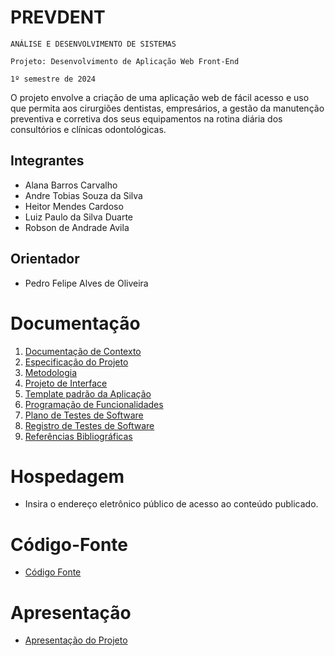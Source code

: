# PREVDENT

`ANÁLISE E DESENVOLVIMENTO DE SISTEMAS`

`Projeto: Desenvolvimento de Aplicação Web Front-End`

`1º semestre de 2024`

O projeto envolve a criação de uma aplicação web de fácil acesso e uso que permita aos cirurgiões dentistas, empresários, a gestão da manutenção preventiva e corretiva dos seus equipamentos na rotina diária dos consultórios e clínicas odontológicas.

## Integrantes

* Alana Barros Carvalho
* Andre Tobias Souza da Silva
* Heitor Mendes Cardoso
* Luiz Paulo da Silva Duarte
* Robson de Andrade Avila

## Orientador

* Pedro Felipe Alves de Oliveira

# Documentação

<ol>
<li><a href="documentos/01-Documentação de Contexto.md"> Documentação de Contexto</a></li>
<li><a href="documentos/02-Especificação do Projeto.md"> Especificação do Projeto</a></li>
<li><a href="documentos/03-Metodologia.md"> Metodologia</a></li>
<li><a href="documentos/04-Projeto de Interface.md"> Projeto de Interface</a></li>
<li><a href="documentos/05-Template padrão da Aplicação.md"> Template padrão da Aplicação</a></li>
<li><a href="documentos/06-Programação de Funcionalidades.md"> Programação de Funcionalidades</a></li>
<li><a href="documentos/07-Plano de Testes de Software.md"> Plano de Testes de Software</a></li>
<li><a href="documentos/08-Registro de Testes de Software.md"> Registro de Testes de Software</a></li>
<li><a href="documentos/09-Referências.md"> Referências Bibliográficas</a></li>
</ol>

# Hospedagem

* Insira o endereço eletrônico público de acesso ao conteúdo publicado. 

# Código-Fonte

* <a href="codigo-fonte/README.md">Código Fonte</a>

# Apresentação

* <a href="apresentacao/README.md">Apresentação do Projeto</a>
